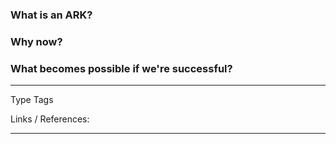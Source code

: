 
### What is an ARK?
### Why now? 
### What becomes possible if we're successful? 



---
Type 
Tags 

Links / References:


---